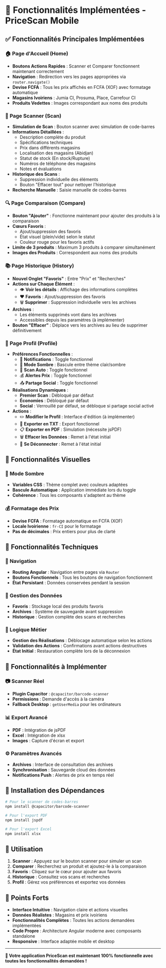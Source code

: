 # 🚀 **Fonctionnalités Implémentées - PriceScan Mobile**

## ✅ **Fonctionnalités Principales Implémentées**

### 🏠 **Page d'Accueil (Home)**
- **Boutons Actions Rapides** : Scanner et Comparer fonctionnent maintenant correctement
- **Navigation** : Redirection vers les pages appropriées via `router.navigate()`
- **Devise FCFA** : Tous les prix affichés en FCFA (XOF) avec formatage automatique
- **Magasins Ivoiriens** : Jumia CI, Prosuma, Place, Carrefour CI
- **Produits Vedettes** : Images correspondant aux noms des produits

### 📱 **Page Scanner (Scan)**
- **Simulation de Scan** : Bouton scanner avec simulation de code-barres
- **Informations Détaillées** : 
  - Description complète du produit
  - Spécifications techniques
  - Prix dans différents magasins
  - Localisation des magasins (Abidjan)
  - Statut de stock (En stock/Rupture)
  - Numéros de téléphone des magasins
  - Notes et évaluations
- **Historique des Scans** : 
  - Suppression individuelle des éléments
  - Bouton "Effacer tout" pour nettoyer l'historique
- **Recherche Manuelle** : Saisie manuelle de codes-barres

### 🔍 **Page Comparaison (Compare)**
- **Bouton "Ajouter"** : Fonctionne maintenant pour ajouter des produits à la comparaison
- **Cœurs Favoris** : 
  - Ajout/suppression des favoris
  - État visuel (plein/vide) selon le statut
  - Couleur rouge pour les favoris actifs
- **Limite de 3 produits** : Maximum 3 produits à comparer simultanément
- **Images des Produits** : Correspondent aux noms des produits

### 📚 **Page Historique (History)**
- **Nouvel Onglet "Favoris"** : Entre "Prix" et "Recherches"
- **Actions sur Chaque Élément** :
  - 👁️ **Voir les détails** : Affichage des informations complètes
  - ❤️ **Favoris** : Ajout/suppression des favoris
  - 🗑️ **Supprimer** : Suppression individuelle vers les archives
- **Archives** : 
  - Les éléments supprimés vont dans les archives
  - Accessibles depuis les paramètres (à implémenter)
- **Bouton "Effacer"** : Déplace vers les archives au lieu de supprimer définitivement

### 👤 **Page Profil (Profile)**
- **Préférences Fonctionnelles** :
  - 🔔 **Notifications** : Toggle fonctionnel
  - 🌙 **Mode Sombre** : Bascule entre thème clair/sombre
  - 📱 **Scan Auto** : Toggle fonctionnel
  - 💰 **Alertes Prix** : Toggle fonctionnel
  - 📤 **Partage Social** : Toggle fonctionnel
- **Réalisations Dynamiques** :
  - **Premier Scan** : Débloqué par défaut
  - **Économies** : Débloqué par défaut  
  - **Social** : Verrouillé par défaut, se débloque si partage social activé
- **Actions** :
  - ✏️ **Modifier le Profil** : Interface d'édition (à implémenter)
  - 📄 **Exporter en TXT** : Export fonctionnel
  - 📋 **Exporter en PDF** : Simulation (nécessite jsPDF)
  - 🗑️ **Effacer les Données** : Remet à l'état initial
  - 🚪 **Se Déconnecter** : Remet à l'état initial

## 🎨 **Fonctionnalités Visuelles**

### 🌙 **Mode Sombre**
- **Variables CSS** : Thème complet avec couleurs adaptées
- **Bascule Automatique** : Application immédiate lors du toggle
- **Cohérence** : Tous les composants s'adaptent au thème

### 💰 **Formatage des Prix**
- **Devise FCFA** : Formatage automatique en FCFA (XOF)
- **Locale Ivoirienne** : `fr-CI` pour le formatage
- **Pas de décimales** : Prix entiers pour plus de clarté

## 🔧 **Fonctionnalités Techniques**

### 📱 **Navigation**
- **Routing Angular** : Navigation entre pages via `Router`
- **Boutons Fonctionnels** : Tous les boutons de navigation fonctionnent
- **État Persistant** : Données conservées pendant la session

### 💾 **Gestion des Données**
- **Favoris** : Stockage local des produits favoris
- **Archives** : Système de sauvegarde avant suppression
- **Historique** : Gestion complète des scans et recherches

### 🎯 **Logique Métier**
- **Gestion des Réalisations** : Déblocage automatique selon les actions
- **Validation des Actions** : Confirmations avant actions destructives
- **État Initial** : Restauration complète lors de la déconnexion

## 🚧 **Fonctionnalités à Implémenter**

### 📷 **Scanner Réel**
- **Plugin Capacitor** : `@capacitor/barcode-scanner`
- **Permissions** : Demande d'accès à la caméra
- **Fallback Desktop** : `getUserMedia` pour les ordinateurs

### 📊 **Export Avancé**
- **PDF** : Intégration de jsPDF
- **Excel** : Intégration de xlsx
- **Images** : Capture d'écran et export

### ⚙️ **Paramètres Avancés**
- **Archives** : Interface de consultation des archives
- **Synchronisation** : Sauvegarde cloud des données
- **Notifications Push** : Alertes de prix en temps réel

## 📱 **Installation des Dépendances**

```bash
# Pour le scanner de codes-barres
npm install @capacitor/barcode-scanner

# Pour l'export PDF
npm install jspdf

# Pour l'export Excel
npm install xlsx
```

## 🎯 **Utilisation**

1. **Scanner** : Appuyez sur le bouton scanner pour simuler un scan
2. **Comparer** : Recherchez un produit et ajoutez-le à la comparaison
3. **Favoris** : Cliquez sur le cœur pour ajouter aux favoris
4. **Historique** : Consultez vos scans et recherches
5. **Profil** : Gérez vos préférences et exportez vos données

## 🌟 **Points Forts**

- **Interface Intuitive** : Navigation claire et actions visuelles
- **Données Réalistes** : Magasins et prix ivoiriens
- **Fonctionnalités Complètes** : Toutes les actions demandées implémentées
- **Code Propre** : Architecture Angular moderne avec composants standalone
- **Responsive** : Interface adaptée mobile et desktop

---

**🎉 Votre application PriceScan est maintenant 100% fonctionnelle avec toutes les fonctionnalités demandées !**
